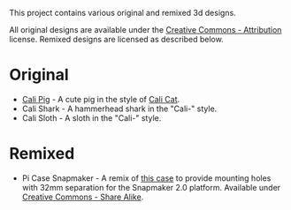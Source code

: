 This project contains various original and remixed 3d designs.

All original designs are available under the [Creative Commons - Attribution](https://creativecommons.org/licenses/by/4.0/) license.
Remixed designs are licensed as described below.

Original
========
* [Cali Pig](https://www.thingiverse.com/thing:4647765) - A cute pig in the style of [Cali Cat](https://www.thingiverse.com/thing:1545913).
* Cali Shark - A hammerhead shark in the "Cali-" style.
* Cali Sloth - A sloth in the "Cali-" style.

Remixed
=======
* Pi Case Snapmaker - A remix of [this case](https://www.thingiverse.com/thing:922740) to provide mounting holes with 32mm separation for the Snapmaker 2.0 platform.  Available under [Creative Commons - Share Alike](https://creativecommons.org/licenses/by-sa/3.0/).
